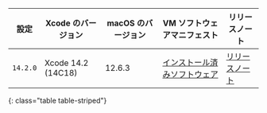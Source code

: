  | 設定       | Xcode のバージョン       | macOS のバージョン | VM ソフトウェアマニフェスト                                                                                 | リリースノート                                                                                           |
 | -------- | ------------------ | ------------ | ----------------------------------------------------------------------------------------------- | ------------------------------------------------------------------------------------------------- |
 | `14.2.0` | Xcode 14.2 (14C18) | 12.6.3       | [インストール済みソフトウェア](https://circle-macos-docs.s3.amazonaws.com/image-manifest/v11441/manifest.txt) | [リリースノート](https://discuss.circleci.com/t/announcing-apple-silicon-m1-support-now-available/46908) |
 {: class="table table-striped"}